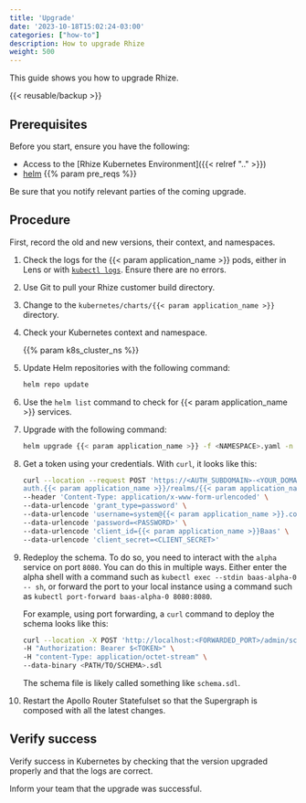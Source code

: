 ```yaml
---
title: 'Upgrade'
date: '2023-10-18T15:02:24-03:00'
categories: ["how-to"]
description: How to upgrade Rhize
weight: 500
---
```


This guide shows you how to upgrade Rhize.

{{< reusable/backup >}}

## Prerequisites

Before you start, ensure you have the following:

- Access to the [Rhize Kubernetes Environment]({{< relref ".." >}})
- [helm](https://helm.sh/docs/helm/helm_install/)
{{% param pre_reqs %}}

Be sure that you notify relevant parties of the coming upgrade.

## Procedure

First, record the old and new versions, their context, and namespaces.

1. Check the logs for the {{< param application_name >}} pods, either in Lens or with [`kubectl logs`](https://kubernetes.io/docs/reference/generated/kubectl/kubectl-commands#logs).
    Ensure there are no errors.

1. Use Git to pull your Rhize customer build directory.
1. Change to the `kubernetes/charts/{{< param application_name >}}` directory.
1. Check your Kubernetes context and namespace.

    {{% param k8s_cluster_ns %}}

1. Update Helm repositories with the following command:

    ```bash
    helm repo update
    ```

1. Use the `helm list` command to check for {{< param application_name >}} services.
1. Upgrade with the following command:


    ```bash
    helm upgrade {{< param application_name >}} -f <NAMESPACE>.yaml -n namespace
    ```

1. Get a token using your credentials.
   With `curl`, it looks like this:

    ```bash
    curl --location --request POST 'https://<AUTH_SUBDOMAIN>-<YOUR_DOMAIN>
    auth.{{< param application_name >}}/realms/{{< param application_name >}}/protocol/openid-connect/token' \
    --header 'Content-Type: application/x-www-form-urlencoded' \
    --data-urlencode 'grant_type=password' \
    --data-urlencode 'username=system@{{< param application_name >}}.com' \
    --data-urlencode 'password=<PASSWORD>' \
    --data-urlencode 'client_id={{< param application_name >}}Baas' \
    --data-urlencode 'client_secret=<CLIENT_SECRET>'
    ```

1. Redeploy the schema. To do so, you need to interact with the `alpha` service on port `8080`. You can do this in multiple ways. Either enter the alpha shell with a command such as `kubectl exec --stdin baas-alpha-0 -- sh`, or forward the port to your local instance using a command such as `kubectl port-forward baas-alpha-0 8080:8080`.

   For example, using port forwarding, a `curl` command to deploy the schema looks like this:

    ```bash
    curl --location -X POST 'http://localhost:<FORWARDED_PORT>/admin/schema' \
    -H "Authorization: Bearer $<TOKEN>" \
    -H "content-Type: application/octet-stream" \
    --data-binary <PATH/TO/SCHEMA>.sdl
    ```

    The schema file is likely called something like `schema.sdl`.


1. Restart the Apollo Router Statefulset so that the Supergraph is composed with all the latest changes.

## Verify success

Verify success in Kubernetes by checking that the version upgraded properly and that the logs are correct.

Inform your team that the upgrade was successful.
